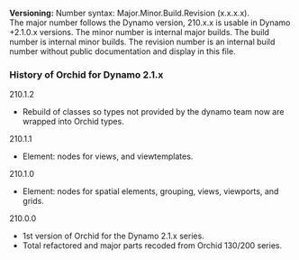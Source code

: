 ﻿**Versioning:** Number syntax: Major.Minor.Build.Revision (x.x.x.x).  
The major number follows the Dynamo version, 210.x.x is usable in Dynamo +2.1.0.x versions. The minor number is internal major builds. The build number is internal minor builds. The revision number is an internal build number without public documentation and display in this file.  


### History of Orchid for Dynamo 2.1.x ###  
  
210.1.2  
- Rebuild of classes so types not provided by the dynamo team now are wrapped into Orchid types.  

210.1.1  
- Element: nodes for views, and viewtemplates.  
  
210.1.0  
- Element: nodes for spatial elements, grouping, views, viewports, and grids.  
  
210.0.0  	
- 1st version of Orchid for the Dynamo 2.1.x series.  
- Total refactored and major parts recoded from Orchid 130/200 series.   
